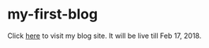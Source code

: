 # my-first-blog
Click [here](http://akashgiricse.pythonanywhere.com/) to visit my blog site. It will be live till Feb 17, 2018.
